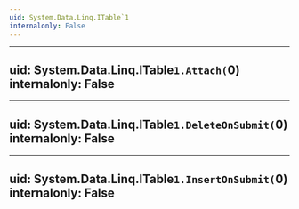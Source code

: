 ```yaml
---
uid: System.Data.Linq.ITable`1
internalonly: False
---
```


---
uid: System.Data.Linq.ITable`1.Attach(`0)
internalonly: False
---

---
uid: System.Data.Linq.ITable`1.DeleteOnSubmit(`0)
internalonly: False
---

---
uid: System.Data.Linq.ITable`1.InsertOnSubmit(`0)
internalonly: False
---
